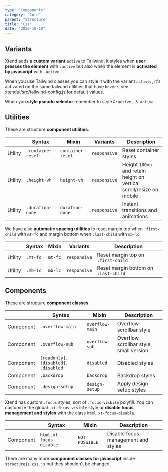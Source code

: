 ```yaml
---
type: "Components"
category: "Core"
parent: "Structure"
title: "Css"
date: "2050-10-10"
---
```


## Variants

Xtend adds a **custom variant** `active` to Tailwind, it styles when **user presses the element** with `:active` but also when the element is **activated by javascript** with `.active`.

When you use Tailwind classes you can style it with the variant `active:`, it's activated on the same tailwind utilities that have `hover:`, see [xtendui/src/tailwind-config.js](https://github.com/minimit/xtendui/blob/master/src/tailwind-config.js) for default values.

When you **style pseudo selector** remember to style `&:active, &.active`.

## Utilities

These are structure **component utilities**.

<div class="table-scroll">

|                      | Syntax                          | Mixin            | Variants               | Description                   |
| ----------------------- | ----------------------------------------- | -----------------------------| ----------------------------- | ----------------------------- |
| Utility                  | `.container-reset`       | `container-reset`                | `responsive`                | Reset container styles            |
| Utility                  | `.height-vh`       | `height-vh`                | `responsive`                | Height `100vh` and retain height on vertical scroll/resize on mobile           |
| Utility                  | `.duration-none`                     | `duration-none`                | `responsive`                | Instant transitions and animations            |

</div>

We have also **automatic spacing utilities** to reset margin top when `:first-child` with `mt-fc` and margin bottom when `:last-child` with `mb-lc`.

<div class="table-scroll">

|                      | Syntax                          | Mixin            | Variants               | Description                   |
| ----------------------- | ----------------------------------------- | -----------------------------| ----------------------------- | ----------------------------- |
| Utility                  | `.mt-fc`                     | `mt-fc`                | `responsive`                | Reset margin top on `:first-child`            |
| Utility                  | `.mb-lc`                     | `mb-lc`                | `responsive`                | Reset margin bottom on `:last-child`            |

</div>

## Components

These are structure **component classes**.

<div class="table-scroll">

|               | Syntax                          | Mixin               | Description                   |
| ----------------------- | ----------------------------------------- | ----------------------------- | ----------------------------- |
| Component                  | `.overflow-main`                     | `overflow-main`                | Overflow scrollbar style            |
| Component                  | `.overflow-sub`                     | `overflow-sub`                | Overflow scrollbar style small version            |
| Component                  | `[readonly], [disabled], .disabled`                     | `disabled`                | Disabled styles            |
| Component                  | `.backdrop`                     | `backdrop`                | Backdrop styles            |
| Component                  | `.design-setup`                     | `design-setup`                | Apply design setup styles            |

</div>

Xtend has custom `:focus` styles, sort of `:focus-visbile` polyfill. You can customize the global `.xt-focus-visible` style or **disable focus management and styles** with the class `html.xt-focus-disable`.

<div class="table-scroll">

|               | Syntax                          | Mixin               | Description                   |
| ----------------------- | ----------------------------------------- | ----------------------------- | ----------------------------- |
| Component                  | `html.xt-focus-disable`                     | `NOT POSSIBLE`                | Disable focus management and styles            |

</div>

There are many more **component classes for javascript** inside `structurejs.css.js` but they shouldn't be changed.
